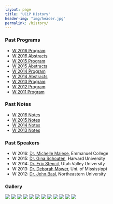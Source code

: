 ```yaml
---
layout: page
title: "UCiP History"
header-img: "img/header.jpg"
permalink: /history/
---
```


<div class="container">
  <div class="col-md-4 col-sm-6 col-xs-12">
    <div class="post-list-box">
      <h3 class="post-list-header">Past Programs</h3>
      <ul class="post-list">
        <li class="text-small"><a href="{{ site.baseurl }}/docs/2016-program.pdf">W 2016 Program</a></li>
        <li class="text-small"><a href="{{ site.baseurl }}/docs/2016-abstracts.pdf">W 2016 Abstracts</a></li>
        <li class="text-small"><a href="{{ site.baseurl }}/docs/2015-program.pdf">W 2015 Program</a></li>
        <li class="text-small"><a href="{{ site.baseurl }}/docs/2015-abstracts.pdf">W 2015 Abstracts</a></li>
        <li class="text-small"><a href="{{ site.baseurl }}/docs/2014-program.pdf">W 2014 Program</a></li>
        <li class="text-small"><a href="{{ site.baseurl }}/docs/2014-abstracts.pdf">W 2014 Abstracts</a></li>
        <li class="text-small"><a href="{{ site.baseurl }}/docs/2013-program.pdf">W 2013 Program</a></li>
        <li class="text-small"><a href="{{ site.baseurl }}/docs/2012-program.pdf">W 2012 Program</a></li>
        <li class="text-small"><a href="{{ site.baseurl }}/docs/2011-program.pdf">W 2011 Program</a></li>
      </ul>
    </div>
  </div>
  <div class="col-md-4 col-sm-6 col-xs-12">
    <div class="post-list-box">
      <h3 class="post-list-header">Past Notes</h3>
      <ul class="post-list">
        <li class="text-small"><a href="{{ site.baseurl }}/docs/2016-notes.pdf">W 2016 Notes</a></li>
        <li class="text-small"><a href="{{ site.baseurl }}/docs/2015-notes.pdf">W 2015 Notes</a></li>
        <li class="text-small"><a href="{{ site.baseurl }}/docs/2014-notes.pdf">W 2014 Notes</a></li>
        <li class="text-small"><a href="{{ site.baseurl }}/docs/2013-notes.pdf">W 2013 Notes</a></li>
      </ul>
    </div>
  </div>
  <div class="col-md-4 col-sm-12">
    <div class="post-list-box">
      <h3 class="post-list-header">Past Speakers</h3>
      <ul class="post-list">
        <li class="text-small">W 2016: <a href="http://www.emmanuel.edu/academics/our-faculty/michelle-maiese.html">Dr. Michelle Maiese</a>, Emmanuel College</li>
        <li class="text-small">W 2015: <a href="http://www.ginaschouten.com/">Dr. Gina Schouten</a>, Harvard University</li>
        <li class="text-small">W 2014: <a href="https://ericstencil.wordpress.com/">Dr. Eric Stencil</a>, Utah Valley University</li>
        <li class="text-small">W 2013: <a href="http://philosophy.olemiss.edu/deborah-mower/">Dr. Deborah Mower</a>, Uni. of Mississippi</li>
        <li class="text-small">W 2012: <a href="https://www.northeastern.edu/cssh/faculty/john-basl">Dr. John Basl</a>, Northeastern University</li>
      </ul>
    </div>
  </div>
  <div class="col-sm-12 hidden-print">
    <div class="gallery-box">
      <h3 class="post-list-header">Gallery</h3>
      <img class="img-responsive img-thumbnail" src="{{ site.baseurl }}/img/img_5.jpg">
      <img class="img-responsive img-thumbnail" src="{{ site.baseurl }}/img/img_12.jpg">
      <img class="img-responsive img-thumbnail" src="{{ site.baseurl }}/img/img_1.jpg">
      <img class="img-responsive img-thumbnail" src="{{ site.baseurl }}/img/img_2.jpg">
      <img class="img-responsive img-thumbnail" src="{{ site.baseurl }}/img/img_3.jpg">
      <img class="img-responsive img-thumbnail" src="{{ site.baseurl }}/img/img_4.jpg">
      <img class="img-responsive img-thumbnail" src="{{ site.baseurl }}/img/img_11.jpg">
      <img class="img-responsive img-thumbnail" src="{{ site.baseurl }}/img/img_6.jpg">
      <img class="img-responsive img-thumbnail" src="{{ site.baseurl }}/img/img_7.jpg">
      <img class="img-responsive img-thumbnail" src="{{ site.baseurl }}/img/img_8.jpg">
      <img class="img-responsive img-thumbnail" src="{{ site.baseurl }}/img/img_9.jpg">
      <img class="img-responsive img-thumbnail" src="{{ site.baseurl }}/img/img_10.jpg">
    </div>
  </div>
</div>
